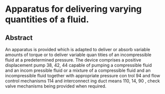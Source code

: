 # Apparatus for delivering varying quantities of a fluid.

## Abstract
An apparatus is provided which is adapted to deliver or absorb variable amounts of torque or to deliver variable quan tities of an incompressible fluid at a predetermined pressure. The device comprises a positive displacement pump 38, 42, 44 capable of pumping a compressible fluid and an incom pressible fluid or a mixture of a compressible fluid and an incompressible fluid together with appropriate pressure con trol 94 and flow control mechanisms 114 and interconnect ing duct means 110, 14, 90 , check valve mechanisms being provided when required.